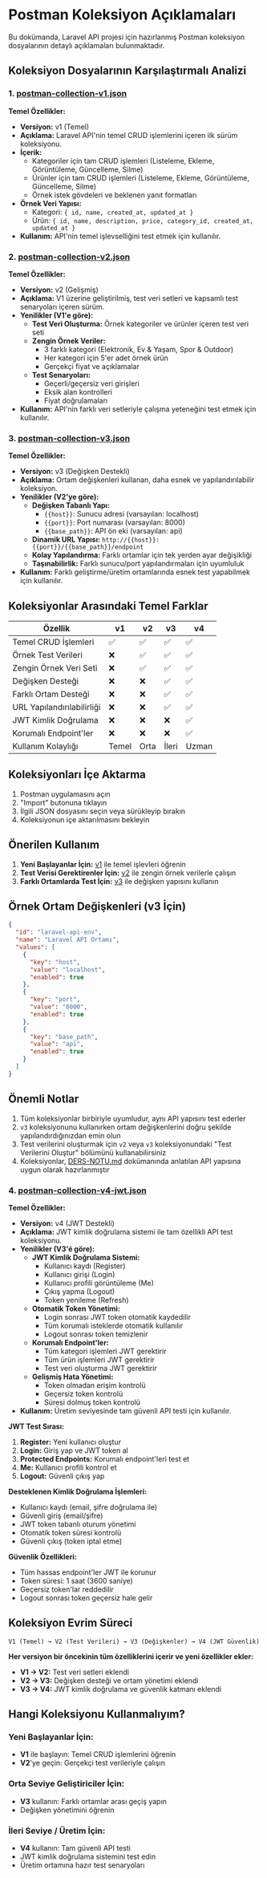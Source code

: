 # Postman Koleksiyon Açıklamaları

Bu dokümanda, Laravel API projesi için hazırlanmış Postman koleksiyon dosyalarının detaylı açıklamaları bulunmaktadır.

## Koleksiyon Dosyalarının Karşılaştırmalı Analizi

### 1. [postman-collection-v1.json](./postman-collection-v1.json)

**Temel Özellikler:**

- **Versiyon:** v1 (Temel)
- **Açıklama:** Laravel API'nin temel CRUD işlemlerini içeren ilk sürüm koleksiyonu.
- **İçerik:**
  - Kategoriler için tam CRUD işlemleri (Listeleme, Ekleme, Görüntüleme, Güncelleme, Silme)
  - Ürünler için tam CRUD işlemleri (Listeleme, Ekleme, Görüntüleme, Güncelleme, Silme)
  - Örnek istek gövdeleri ve beklenen yanıt formatları
- **Örnek Veri Yapısı:**
  - Kategori: `{ id, name, created_at, updated_at }`
  - Ürün: `{ id, name, description, price, category_id, created_at, updated_at }`
- **Kullanım:** API'nin temel işlevselliğini test etmek için kullanılır.

### 2. [postman-collection-v2.json](./postman-collection-v2.json)

**Temel Özellikler:**

- **Versiyon:** v2 (Gelişmiş)
- **Açıklama:** V1 üzerine geliştirilmiş, test veri setleri ve kapsamlı test senaryoları içeren sürüm.
- **Yenilikler (V1'e göre):**
  - **Test Veri Oluşturma:** Örnek kategoriler ve ürünler içeren test veri seti
  - **Zengin Örnek Veriler:**
    - 3 farklı kategori (Elektronik, Ev & Yaşam, Spor & Outdoor)
    - Her kategori için 5'er adet örnek ürün
    - Gerçekçi fiyat ve açıklamalar
  - **Test Senaryoları:**
    - Geçerli/geçersiz veri girişleri
    - Eksik alan kontrolleri
    - Fiyat doğrulamaları
- **Kullanım:** API'nin farklı veri setleriyle çalışma yeteneğini test etmek için kullanılır.

### 3. [postman-collection-v3.json](./postman-collection-v3.json)

**Temel Özellikler:**

- **Versiyon:** v3 (Değişken Destekli)
- **Açıklama:** Ortam değişkenleri kullanan, daha esnek ve yapılandırılabilir koleksiyon.
- **Yenilikler (V2'ye göre):**
  - **Değişken Tabanlı Yapı:**
    - `{{host}}`: Sunucu adresi (varsayılan: localhost)
    - `{{port}}`: Port numarası (varsayılan: 8000)
    - `{{base_path}}`: API ön eki (varsayılan: api)
  - **Dinamik URL Yapısı:** `http://{{host}}:{{port}}/{{base_path}}/endpoint`
  - **Kolay Yapılandırma:** Farklı ortamlar için tek yerden ayar değişikliği
  - **Taşınabilirlik:** Farklı sunucu/port yapılandırmaları için uyumluluk
- **Kullanım:** Farklı geliştirme/üretim ortamlarında esnek test yapabilmek için kullanılır.

## Koleksiyonlar Arasındaki Temel Farklar

| Özellik                    | v1    | v2   | v3    | v4    |
| -------------------------- | ----- | ---- | ----- | ----- |
| Temel CRUD İşlemleri       | ✅    | ✅   | ✅    | ✅    |
| Örnek Test Verileri        | ❌    | ✅   | ✅    | ✅    |
| Zengin Örnek Veri Seti     | ❌    | ✅   | ✅    | ✅    |
| Değişken Desteği           | ❌    | ❌   | ✅    | ✅    |
| Farklı Ortam Desteği       | ❌    | ❌   | ✅    | ✅    |
| URL Yapılandırılabilirliği | ❌    | ❌   | ✅    | ✅    |
| JWT Kimlik Doğrulama       | ❌    | ❌   | ❌    | ✅    |
| Korumalı Endpoint'ler      | ❌    | ❌   | ❌    | ✅    |
| Kullanım Kolaylığı         | Temel | Orta | İleri | Uzman |

## Koleksiyonları İçe Aktarma

1. Postman uygulamasını açın
2. "Import" butonuna tıklayın
3. İlgili JSON dosyasını seçin veya sürükleyip bırakın
4. Koleksiyonun içe aktarılmasını bekleyin

## Önerilen Kullanım

1. **Yeni Başlayanlar İçin:** [v1](./postman-collection-v1.json) ile temel işlevleri öğrenin
2. **Test Verisi Gerektirenler İçin:** [v2](./postman-collection-v2.json) ile zengin örnek verilerle çalışın
3. **Farklı Ortamlarda Test İçin:** [v3](./postman-collection-v3.json) ile değişken yapısını kullanın

## Örnek Ortam Değişkenleri (v3 İçin)

```json
{
  "id": "laravel-api-env",
  "name": "Laravel API Ortamı",
  "values": [
    {
      "key": "host",
      "value": "localhost",
      "enabled": true
    },
    {
      "key": "port",
      "value": "8000",
      "enabled": true
    },
    {
      "key": "base_path",
      "value": "api",
      "enabled": true
    }
  ]
}
```

## Önemli Notlar

1. Tüm koleksiyonlar birbiriyle uyumludur, aynı API yapısını test ederler
2. `v3` koleksiyonunu kullanırken ortam değişkenlerini doğru şekilde yapılandırdığınızdan emin olun
3. Test verilerini oluşturmak için `v2` veya `v3` koleksiyonundaki "Test Verilerini Oluştur" bölümünü kullanabilirsiniz
4. Koleksiyonlar, [DERS-NOTU.md](./DERS-NOTU.md) dokümanında anlatılan API yapısına uygun olarak hazırlanmıştır

### 4. [postman-collection-v4-jwt.json](./postman-collection-v4-jwt.json)

**Temel Özellikler:**

- **Versiyon:** v4 (JWT Destekli)
- **Açıklama:** JWT kimlik doğrulama sistemi ile tam özellikli API test koleksiyonu.
- **Yenilikler (V3'é göre):**
  - **JWT Kimlik Doğrulama Sistemi:**
    - Kullanıcı kaydı (Register)
    - Kullanıcı girişi (Login)
    - Kullanıcı profili görüntüleme (Me)
    - Çıkış yapma (Logout)
    - Token yenileme (Refresh)
  - **Otomatik Token Yönetimi:**
    - Login sonrası JWT token otomatik kaydedilir
    - Tüm korumalı isteklerde otomatik kullanılır
    - Logout sonrası token temizlenir
  - **Korumalı Endpoint'ler:**
    - Tüm kategori işlemleri JWT gerektirir
    - Tüm ürün işlemleri JWT gerektirir
    - Test veri oluşturma JWT gerektirir
  - **Gelişmiş Hata Yönetimi:**
    - Token olmadan erişim kontrolü
    - Geçersiz token kontrolü
    - Süresi dolmuş token kontrolü
- **Kullanım:** Üretim seviyesinde tam güvenli API testi için kullanılır.

**JWT Test Sırası:**

1. **Register:** Yeni kullanıcı oluştur
2. **Login:** Giriş yap ve JWT token al
3. **Protected Endpoints:** Korumalı endpoint'leri test et
4. **Me:** Kullanıcı profili kontrol et
5. **Logout:** Güvenli çıkış yap

**Desteklenen Kimlik Doğrulama İşlemleri:**

- Kullanıcı kaydı (email, şifre doğrulama ile)
- Güvenli giriş (email/şifre)
- JWT token tabanlı oturum yönetimi
- Otomatik token süresi kontrolü
- Güvenli çıkış (token iptal etme)

**Güvenlik Özellikleri:**

- Tüm hassas endpoint'ler JWT ile korunur
- Token süresi: 1 saat (3600 saniye)
- Geçersiz token'lar reddedilir
- Logout sonrası token geçersiz hale gelir

## Koleksiyon Evrim Süreci

```
V1 (Temel) → V2 (Test Verileri) → V3 (Değişkenler) → V4 (JWT Güvenlik)
```

**Her versiyon bir öncekinin tüm özelliklerini içerir ve yeni özellikler ekler:**

- **V1 → V2:** Test veri setleri eklendi
- **V2 → V3:** Değişken desteği ve ortam yönetimi eklendi
- **V3 → V4:** JWT kimlik doğrulama ve güvenlik katmanı eklendi

## Hangi Koleksiyonu Kullanmalıyım?

### Yeni Başlayanlar İçin:

- **V1** ile başlayın: Temel CRUD işlemlerini öğrenin
- **V2**'ye geçin: Gerçekçi test verileriyle çalışın

### Orta Seviye Geliştiriciler İçin:

- **V3** kullanın: Farklı ortamlar arası geçiş yapın
- Değişken yönetimini öğrenin

### İleri Seviye / Üretim İçin:

- **V4** kullanın: Tam güvenli API testi
- JWT kimlik doğrulama sistemini test edin
- Üretim ortamına hazır test senaryoları
